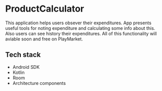 # ProductCalculator
This application helps users obsever their expenditures. App presents useful tools for noting expenditure and calculating some info about this.
Also users can see history their expenditures. All of this functionality will aviable soon and free on PlayMarket.

## Tech stack
+ Android SDK
+ Kotlin
+ Room
+ Architecture components
